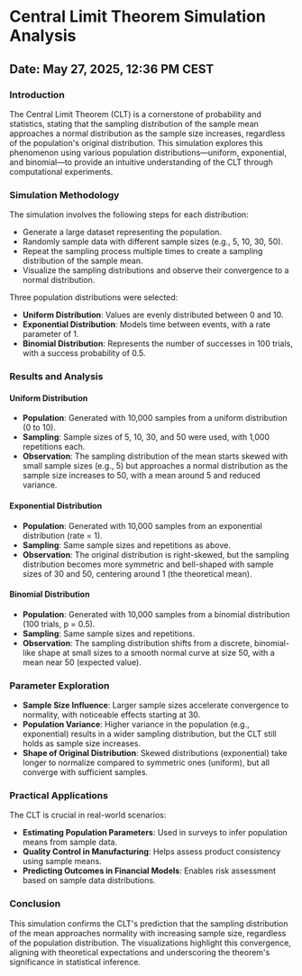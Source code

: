 # Central Limit Theorem Simulation Analysis

## Date: May 27, 2025, 12:36 PM CEST

### Introduction

The Central Limit Theorem (CLT) is a cornerstone of probability and statistics, stating that the sampling distribution of the sample mean approaches a normal distribution as the sample size increases, regardless of the population's original distribution. This simulation explores this phenomenon using various population distributions—uniform, exponential, and binomial—to provide an intuitive understanding of the CLT through computational experiments.

### Simulation Methodology

The simulation involves the following steps for each distribution:
- Generate a large dataset representing the population.
- Randomly sample data with different sample sizes (e.g., 5, 10, 30, 50).
- Repeat the sampling process multiple times to create a sampling distribution of the sample mean.
- Visualize the sampling distributions and observe their convergence to a normal distribution.

Three population distributions were selected:
- **Uniform Distribution**: Values are evenly distributed between 0 and 10.
- **Exponential Distribution**: Models time between events, with a rate parameter of 1.
- **Binomial Distribution**: Represents the number of successes in 100 trials, with a success probability of 0.5.

### Results and Analysis

#### Uniform Distribution
- **Population**: Generated with 10,000 samples from a uniform distribution (0 to 10).
- **Sampling**: Sample sizes of 5, 10, 30, and 50 were used, with 1,000 repetitions each.
- **Observation**: The sampling distribution of the mean starts skewed with small sample sizes (e.g., 5) but approaches a normal distribution as the sample size increases to 50, with a mean around 5 and reduced variance.

#### Exponential Distribution
- **Population**: Generated with 10,000 samples from an exponential distribution (rate = 1).
- **Sampling**: Same sample sizes and repetitions as above.
- **Observation**: The original distribution is right-skewed, but the sampling distribution becomes more symmetric and bell-shaped with sample sizes of 30 and 50, centering around 1 (the theoretical mean).

#### Binomial Distribution
- **Population**: Generated with 10,000 samples from a binomial distribution (100 trials, p = 0.5).
- **Sampling**: Same sample sizes and repetitions.
- **Observation**: The sampling distribution shifts from a discrete, binomial-like shape at small sizes to a smooth normal curve at size 50, with a mean near 50 (expected value).

### Parameter Exploration
- **Sample Size Influence**: Larger sample sizes accelerate convergence to normality, with noticeable effects starting at 30.
- **Population Variance**: Higher variance in the population (e.g., exponential) results in a wider sampling distribution, but the CLT still holds as sample size increases.
- **Shape of Original Distribution**: Skewed distributions (exponential) take longer to normalize compared to symmetric ones (uniform), but all converge with sufficient samples.

### Practical Applications
The CLT is crucial in real-world scenarios:
- **Estimating Population Parameters**: Used in surveys to infer population means from sample data.
- **Quality Control in Manufacturing**: Helps assess product consistency using sample means.
- **Predicting Outcomes in Financial Models**: Enables risk assessment based on sample data distributions.

### Conclusion
This simulation confirms the CLT's prediction that the sampling distribution of the mean approaches normality with increasing sample size, regardless of the population distribution. The visualizations highlight this convergence, aligning with theoretical expectations and underscoring the theorem's significance in statistical inference.
